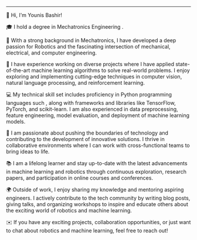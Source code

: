 
---

👋 Hi, I'm Younis Bashir!

🎓 I hold a degree in Mechatronics Engineering . 

🤖 With a strong background in Mechatronics, I have developed a deep passion for Robotics and the fascinating intersection of mechanical, electrical, and computer engineering.


🔬 I have experience working on diverse projects where I have applied state-of-the-art machine learning algorithms to solve real-world problems. I enjoy exploring and implementing cutting-edge techniques in computer vision, natural language processing, and reinforcement learning.

💻 My technical skill set includes proficiency in Python programming languages such , along with frameworks and libraries like TensorFlow, PyTorch, and scikit-learn. I am also experienced in data preprocessing, feature engineering, model evaluation, and deployment of machine learning models.

🌟 I am passionate about pushing the boundaries of technology and contributing to the development of innovative solutions. I thrive in collaborative environments where I can work with cross-functional teams to bring ideas to life.

📚 I am a lifelong learner and stay up-to-date with the latest advancements in machine learning and robotics through continuous exploration, research papers, and participation in online courses and conferences.

🌍 Outside of work, I enjoy sharing my knowledge and mentoring aspiring engineers. I actively contribute to the tech community by writing blog posts, giving talks, and organizing workshops to inspire and educate others about the exciting world of robotics and machine learning.

✉️ If you have any exciting projects, collaboration opportunities, or just want to chat about robotics and machine learning, feel free to reach out!
